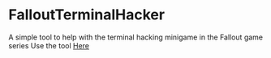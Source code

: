 # FalloutTerminalHacker
A simple tool to help with the terminal hacking minigame in the Fallout game series
Use the tool [Here](https://patrickbrightly.github.io/FalloutTerminalHacker/)

